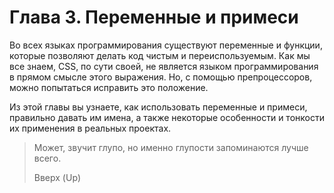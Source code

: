 # Глава 3. Переменные и примеси

Во всех языках программирования существуют переменные и функции, которые позволяют делать код чистым и переиспользуемым. Как мы все знаем, CSS, по сути своей, не является языком программирования в прямом смысле этого выражения. Но, с помощью препроцессоров, можно попытаться исправить это положение.

Из этой главы вы узнаете, как использовать переменные и примеси, правильно давать им имена, а также некоторые особенности и тонкости их применения в реальных проектах.

> Может, звучит глупо, но именно глупости запоминаются лучше всего.
>
> Вверх (Up)